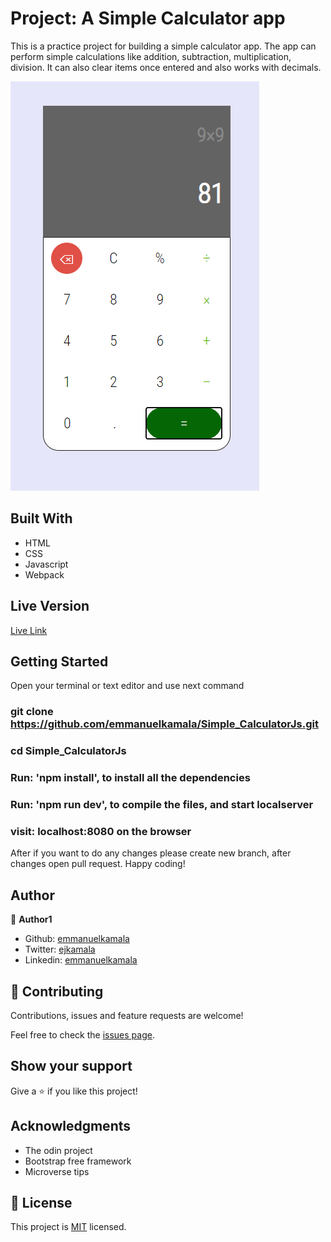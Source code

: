 # Project: A Simple Calculator app

 This is a practice project for building a simple calculator app. The app can perform simple calculations like addition, subtraction, multiplication, division. It can also clear items once entered and also works with decimals.

![screenshot](./dist/images/calc.png)


## Built With

- HTML
- CSS
- Javascript
- Webpack

## Live Version

[Live Link](https://emmanuelkamala.github.io/Simple_CalculatorJs/)


## Getting Started

Open your terminal or text editor and use next command

  ### git clone https://github.com/emmanuelkamala/Simple_CalculatorJs.git

  ### cd Simple_CalculatorJs

  ### Run: 'npm install', to install all the dependencies

  ### Run: 'npm run dev', to compile the files, and start localserver

  ### visit: localhost:8080 on the browser

After if you want to do any changes please create new branch, after changes open pull request.
Happy coding! 



## Author

👤 **Author1**

- Github: [emmanuelkamala](https://github.com/emmanuelkamala)
- Twitter: [ejkamala](https://twitter.com/ejkamala)
- Linkedin: [emmanuelkamala](https://linkedin.com/in/emmanuelkamala)

## 🤝 Contributing

Contributions, issues and feature requests are welcome!

Feel free to check the [issues page](issues/).

## Show your support

Give a ⭐️ if you like this project!

## Acknowledgments

- The odin project
- Bootstrap free framework
- Microverse tips

## 📝 License

This project is [MIT](lic.url) licensed.

